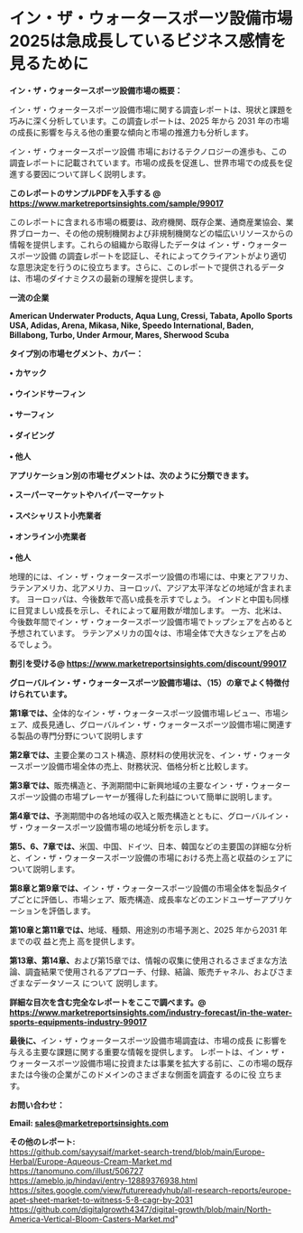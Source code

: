 # イン・ザ・ウォータースポーツ設備市場2025は急成長しているビジネス感情を見るために

<strong><b>イン・ザ・ウォータースポーツ設備市場の概要：</b></strong>

イン・ザ・ウォータースポーツ設備市場に関する調査レポートは、現状と課題を巧みに深く分析しています。この調査レポートは、2025 年から 2031 年の市場の成長に影響を与える他の重要な傾向と市場の推進力も分析します。

イン・ザ・ウォータースポーツ設備 市場におけるテクノロジーの進歩も、この調査レポートに記載されています。市場の成長を促進し、世界市場での成長を促進する要因について詳しく説明します。

<strong>このレポートのサンプルPDFを入手する @ <a href=https://www.marketreportsinsights.com/sample/99017>https://www.marketreportsinsights.com/sample/99017</a></strong>

このレポートに含まれる市場の概要は、政府機関、既存企業、通商産業協会、業界ブローカー、その他の規制機関および非規制機関などの幅広いリソースからの情報を提供します。これらの組織から取得したデータは イン・ザ・ウォータースポーツ設備 の調査レポートを認証し、それによってクライアントがより適切な意思決定を行うのに役立ちます。さらに、このレポートで提供されるデータは、市場のダイナミクスの最新の理解を提供します。

<strong>一流の企業</strong>

<strong><b>American Underwater Products, Aqua Lung, Cressi, Tabata, Apollo Sports USA, Adidas, Arena, Mikasa, Nike, Speedo International, Baden, Billabong, Turbo, Under Armour, Mares, Sherwood Scuba</b></strong>

<strong><b>タイプ別の市場セグメント、カバー：</b></strong>

<strong>• カヤック<br><br>• ウインドサーフィン<br><br>• サーフィン<br><br>• ダイビング<br><br>• 他人</strong>

<strong><b>アプリケーション別の市場セグメントは、次のように分類できます。</b></strong>

<strong>• スーパーマーケットやハイパーマーケット<br><br>• スペシャリスト小売業者<br><br>• オンライン小売業者<br><br>• 他人</strong>

 地理的には、イン・ザ・ウォータースポーツ設備の市場には、中東とアフリカ、ラテンアメリカ、北アメリカ、ヨーロッパ、アジア太平洋などの地域が含まれます。 ヨーロッパは、今後数年で高い成長を示すでしょう。 インドと中国も同様に目覚ましい成長を示し、それによって雇用数が増加します。 一方、北米は、今後数年間でイン・ザ・ウォータースポーツ設備市場でトップシェアを占めると予想されています。 ラテンアメリカの国々は、市場全体で大きなシェアを占めるでしょう。

<strong>割引を受ける@ <a href=https://www.marketreportsinsights.com/discount/99017>https://www.marketreportsinsights.com/discount/99017</a></strong>

<strong><b>グローバルイン・ザ・ウォータースポーツ設備市場は、（15）の章でよく特徴付けられています。</b></strong>

<strong><b>第</b></strong><strong><b>1章では、</b></strong>全体的なイン・ザ・ウォータースポーツ設備市場レビュー、市場シェア、成長見通し、グローバルイン・ザ・ウォータースポーツ設備市場に関連する製品の専門分野について説明します

<strong><b>第2章では、</b></strong>主要企業のコスト構造、原材料の使用状況を、イン・ザ・ウォータースポーツ設備市場全体の売上、財務状況、価格分析と比較します。

<strong><b>第3章では、</b></strong>販売構造と、予測期間中に新興地域の主要なイン・ザ・ウォータースポーツ設備の市場プレーヤーが獲得した利益について簡単に説明します。

<strong><b>第4章では、</b></strong>予測期間中の各地域の収入と販売構造とともに、グローバルイン・ザ・ウォータースポーツ設備市場の地域分析を示します。

<strong><b>第5、6、7章では、</b></strong>米国、中国、ドイツ、日本、韓国などの主要国の詳細な分析と、イン・ザ・ウォータースポーツ設備の市場における売上高と収益のシェアについて説明します。

<strong><b>第8章と第9章では、</b></strong>イン・ザ・ウォータースポーツ設備の市場全体を製品タイプごとに評価し、市場シェア、販売構造、成長率などのエンドユーザーアプリケーションを評価します。

<strong><b>第10章と第11章では、</b></strong>地域、種類、用途別の市場予測と、2025 年から2031 年までの収 益と売上 高を提供します。

<strong><b>第13章、第14章、</b></strong>および第15章では、情報の収集に使用されるさまざまな方法論、調査結果で使用されるアプローチ、付録、結論、販売チャネル、およびさまざまなデータソース について 説明します。

<strong>詳細な目次を含む完全なレポートをここで調べます。@ <a href=https://www.marketreportsinsights.com/industry-forecast/in-the-water-sports-equipments-industry-99017>https://www.marketreportsinsights.com/industry-forecast/in-the-water-sports-equipments-industry-99017</a></strong>

<strong><b>最後に、</b></strong>イン・ザ・ウォータースポーツ設備市場調査は、市場の成長 に影響を</a>与える主要な課題に関する重要な情報を提供します。 レポートは、イン・ザ・ウォータースポーツ設備市場に投資または事業を拡大する前に、この市場の既存または今後の企業がこのドメインのさまざまな側面を調査す るのに役 立ちます。

<strong><b>お問い合わせ：</b></strong>

<strong>Email: </strong><a href=mailto:sales@marketreportsinsights.com><strong>sales@marketreportsinsights.com</strong></a>

<strong>その他のレポート:</strong>
<br>
<a href=https://github.com/sayysaif/market-search-trend/blob/main/Europe-Herbal/Europe-Aqueous-Cream-Market.md>https://github.com/sayysaif/market-search-trend/blob/main/Europe-Herbal/Europe-Aqueous-Cream-Market.md</a>
<br>
<a href=https://tanomuno.com/illust/506727>https://tanomuno.com/illust/506727</a>
<br>
<a href=https://ameblo.jp/hindavi/entry-12889376938.html>https://ameblo.jp/hindavi/entry-12889376938.html</a>
<br>
<a href=https://sites.google.com/view/futurereadyhub/all-research-reports/europe-apet-sheet-market-to-witness-5-8-cagr-by-2031>https://sites.google.com/view/futurereadyhub/all-research-reports/europe-apet-sheet-market-to-witness-5-8-cagr-by-2031</a>
<br>
<a href=https://github.com/digitalgrowth4347/digital-growth/blob/main/North-America-Vertical-Bloom-Casters-Market.md>https://github.com/digitalgrowth4347/digital-growth/blob/main/North-America-Vertical-Bloom-Casters-Market.md</a>"
